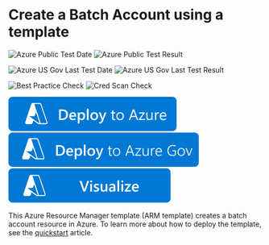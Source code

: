 # Create a Batch Account using a template

![Azure Public Test Date](https://azurequickstartsservice.blob.core.windows.net/badges/101-batchaccount-with-storage/PublicLastTestDate.svg)
![Azure Public Test Result](https://azurequickstartsservice.blob.core.windows.net/badges/101-batchaccount-with-storage/PublicDeployment.svg)

![Azure US Gov Last Test Date](https://azurequickstartsservice.blob.core.windows.net/badges/101-batchaccount-with-storage/FairfaxLastTestDate.svg)
![Azure US Gov Last Test Result](https://azurequickstartsservice.blob.core.windows.net/badges/101-batchaccount-with-storage/FairfaxDeployment.svg)

![Best Practice Check](https://azurequickstartsservice.blob.core.windows.net/badges/101-batchaccount-with-storage/BestPracticeResult.svg)
![Cred Scan Check](https://azurequickstartsservice.blob.core.windows.net/badges/101-batchaccount-with-storage/CredScanResult.svg)

[![Deploy to Azure](https://raw.githubusercontent.com/Azure/azure-quickstart-templates/master/1-CONTRIBUTION-GUIDE/images/deploytoazure.svg?sanitize=true)](https://portal.azure.com/#create/Microsoft.Template/uri/https%3A%2F%2Fraw.githubusercontent.com%2FAzure%2Fazure-quickstart-templates%2Fmaster%2F101-batchaccount-with-storage%2Fazuredeploy.json)
[![Deploy To Azure US Gov](https://raw.githubusercontent.com/Azure/azure-quickstart-templates/master/1-CONTRIBUTION-GUIDE/images/deploytoazuregov.svg?sanitize=true)](https://portal.azure.us/#create/Microsoft.Template/uri/https%3A%2F%2Fraw.githubusercontent.com%2FAzure%2Fazure-quickstart-templates%2Fmaster%2F101-batchaccount-with-storage%2Fazuredeploy.json)
[![Visualize](https://raw.githubusercontent.com/Azure/azure-quickstart-templates/master/1-CONTRIBUTION-GUIDE/images/visualizebutton.svg?sanitize=true)](http://armviz.io/#/?load=https%3A%2F%2Fraw.githubusercontent.com%2FAzure%2Fazure-quickstart-templates%2Fmaster%2F101-batchaccount-with-storage%2Fazuredeploy.json)

This Azure Resource Manager template (ARM template) creates a batch account resource in Azure. To learn more about how to deploy the template, see the [quickstart](https://docs.microsoft.com/azure/batch/quick-create-template) article.
